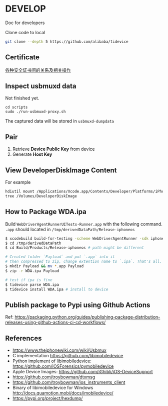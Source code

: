 # DEVELOP
Doc for developers

Clone code to local

```bash
git clone --depth 5 https://github.com/alibaba/tidevice
```

## Certificate
[各种安全证书间的关系及相关操作](https://www.jianshu.com/p/96df7de54375)

## Inspect usbmuxd data
Not finished yet.

```
cd scripts
sudo ./run-usbmuxd-proxy.sh
```

The captured data will be stored in `usbmuxd-dumpdata`

## Pair
1. Retrieve **Device Public Key** from device
2. Generate **Host Key**

## View DeveloperDiskImage Content
For example

```bash
hdiutil mount /Applications/Xcode.app/Contents/Developer/Platforms/iPhoneOS.platform/DeviceSupport/14.0/DeveloperDiskImage.dmg
tree /Volumes/DeveloperDiskImage
```

## How to Package WDA.ipa
Build `WebDriverAgentRunnerUITests-Runner.app` with the following command. `.app` should located in `/tmp/derivedDataPath/Release-iphoneos`

```bash
$ xcodebuild build-for-testing -scheme WebDriverAgentRunner -sdk iphoneos -configuration Release -derivedDataPath /tmp/derivedDataPath
$ cd /tmp/derivedDataPath
$ cd Build/Products/Release-iphoneos # path might be different

# Created folder `Payload` and put `.app` into it
# then compressed to zip, change extention name to `.ipa`. That's all.
$ mkdir Payload && mv *.app Payload
$ zip -r WDA.ipa Payload

# test if ipa is fine
$ tidevice parse WDA.ipa
$ tidevice install WDA.ipa # install to device
```

## Publish package to Pypi using Github Actions
Ref: https://packaging.python.org/guides/publishing-package-distribution-releases-using-github-actions-ci-cd-workflows/


## References
- https://www.theiphonewiki.com/wiki/Usbmux
- C implementation <https://github.com/libimobiledevice>
- Python implement of libimobiledevice: <https://github.com/iOSForensics/pymobiledevice>
- Apple Device Images: <https://github.com/iGhibli/iOS-DeviceSupport>
- <https://github.com/troybowman/dtxmsg>
- <https://github.com/troybowman/ios_instruments_client>
- Binary of libimobiledevice for Windows <http://docs.quamotion.mobi/docs/imobiledevice/>
- https://pypi.org/project/hexdump/
